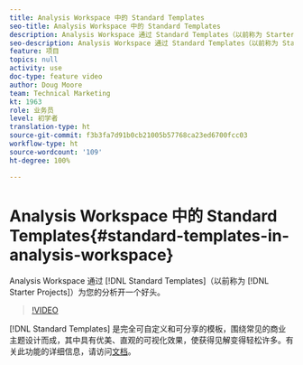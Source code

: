```yaml
---
title: Analysis Workspace 中的 Standard Templates
seo-title: Analysis Workspace 中的 Standard Templates
description: Analysis Workspace 通过 Standard Templates（以前称为 Starter Projects）为您的分析开一个好头。
seo-description: Analysis Workspace 通过 Standard Templates（以前称为 Starter Projects）为您的分析开一个好头。
feature: 项目
topics: null
activity: use
doc-type: feature video
author: Doug Moore
team: Technical Marketing
kt: 1963
role: 业务员
level: 初学者
translation-type: ht
source-git-commit: f3b3fa7d91b0cb21005b57768ca23ed6700fcc03
workflow-type: ht
source-wordcount: '109'
ht-degree: 100%

---
```



# Analysis Workspace 中的 Standard Templates{#standard-templates-in-analysis-workspace}

Analysis Workspace 通过 [!DNL Standard Templates]（以前称为 [!DNL Starter Projects]）为您的分析开一个好头。

>[!VIDEO](https://video.tv.adobe.com/v/23960/?quality=12)

[!DNL Standard Templates] 是完全可自定义和可分享的模板，围绕常见的商业主题设计而成，其中具有优美、直观的可视化效果，使获得见解变得轻松许多。有关此功能的详细信息，请访问[文档](https://marketing.adobe.com/resources/help/zh_CN/analytics/analysis-workspace/starter_projects.html)。
